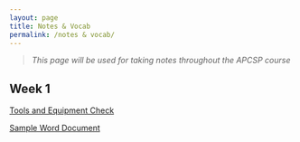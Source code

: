 ```yaml
---
layout: page
title: Notes & Vocab 
permalink: /notes & vocab/
---
```

> *This page will be used for taking notes throughout the APCSP course*

## Week 1
[Tools and Equipment Check](https://manigggg18.github.io/manimani/2022/08/22/two.html)

[Sample Word Document](https://manigggg18.github.io/manimani/2022/08/24/An-IED-Assignment.html)